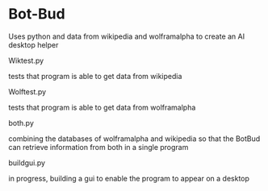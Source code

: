 # Bot-Bud

Uses python and data from wikipedia and wolframalpha to create an AI desktop helper 

Wiktest.py


  tests that program is able to get data from wikipedia

Wolftest.py

  tests that program is able to get data from wolframalpha

both.py

  combining the databases of wolframalpha and wikipedia so that the BotBud can retrieve information from both in a single program

buildgui.py

  in progress, building a gui to enable the program to appear on a desktop
